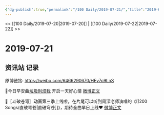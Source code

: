 ```yaml
---
{"dg-publish":true,"permalink":"/100 Daily/2019-07-21/","title":"2019-07-21","created":"2023-03-27T16:00:57.203+08:00","updated":"2023-03-27T16:01:25.459+08:00"}
---
```



<< [[100 Daily/2019-07-20\|2019-07-20]] | [[100 Daily/2019-07-22\|2019-07-22]] >>

# 2019-07-21

## 资讯站 记录

原博链接: https://weibo.com/6466290670/HEy7o9LnS

🌿今日早安曲[](https://s.weibo.com/weibo?q=%23%E5%9E%83%E5%9C%BE%E5%88%AB%E7%83%A6%E6%88%91%5B%E9%9F%B3%E4%B9%90%5D%23)[垃圾别烦我](https://weibo.com/p/10151501_63287549?from=1FFFF96039&weiboauthoruid=6466290670) 开启一天好心情
[微博正文](https://weibo.com/6466290670/HErRMpy1I)

🌿〖斗破苍穹〗动画第三季上线啦，在片尾可以听到周深老师演唱的《[[200 Songs/直破穹苍\|直破穹苍]]》，期待全曲早日上线❤️
[微博正文](https://weibo.com/6466290670/HEsWluZEu)
